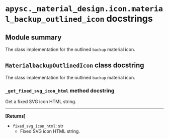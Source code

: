 # `apysc._material_design.icon.material_backup_outlined_icon` docstrings

## Module summary

The class implementation for the outlined `backup` material icon.

## `MaterialbackupOutlinedIcon` class docstring

The class implementation for the outlined `backup` material icon.

### `_get_fixed_svg_icon_html` method docstring

Get a fixed SVG icon HTML string.<hr>

**[Returns]**

- `fixed_svg_icon_html`: str
  - Fixed SVG icon HTML string.